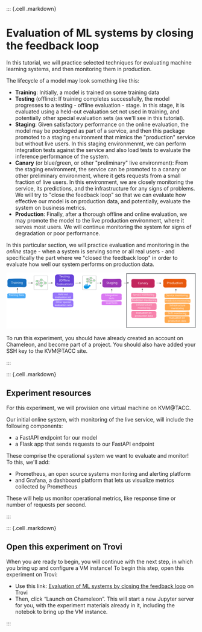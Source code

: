 
::: {.cell .markdown}

# Evaluation of ML systems by closing the feedback loop

In this tutorial, we will practice selected techniques for evaluating machine learning systems, and then monitoring them in production.

The lifecycle of a model may look something like this:

* **Training**: Initially, a model is trained on some training data
* **Testing** (offline): If training completes successfully, the model progresses to a testing - offline evaluation - stage. In this stage, it is evaluated using a held-out evaluation set not used in training, and potentially other special evaluation sets (as we'll see in this tutorial).
* **Staging**: Given satisfactory performance on the online evaluation, the model may be *packaged* as part of a service, and then this package promoted to a staging environment that mimics the "production" service but without live users. In this staging environmenmt, we can perform integration tests against the service and also load tests to evaluate the inference performance of the system.
* **Canary** (or blue/green, or other "preliminary" live environment): From the staging environment, the service can be promoted to a canary or other preliminary environment, where it gets requests from a small fraction of live users. In this environment, we are closely monitoring the service, its predictions, and the infrastructure for any signs of problems. We will try to "close the feedback loop" so that we can evaluate how effective our model is on production data, and potentially, evaluate the system on business metrics.
* **Production**: Finally, after a thorough offline and online evaluation, we may promote the model to the live production environment, where it serves most users. We will continue monitoring the system for signs of degradation or poor performance.

In this particular section, we will practice evaluation and monitoring in the *online* stage - when a system is serving some or all real users - and specifically the part where we "closed the feedback loop" in order to evaluate how well our system performs on production data.

![This tutorial focuses on the online testing stage.](images/stages-online.svg)

To run this experiment, you should have already created an account on Chameleon, and become part of a project. You should also have added your SSH key to the KVM@TACC site.

:::

::: {.cell .markdown}

## Experiment resources 

For this experiment, we will provision one virtual machine on KVM@TACC.

Our initial online system, with monitoring of the live service, will include the following components:

* a FastAPI endpoint for our model
* a Flask app that sends requests to our FastAPI endpoint

These comprise the operational system we want to evaluate and monitor! To this, we'll add:

* Prometheus, an open source systems monitoring and alerting platform
* and Grafana, a dashboard platform that lets us visualize metrics collected by Prometheus

These will help us monitor operational metrics, like response time or number of requests per second.

:::

::: {.cell .markdown}

## Open this experiment on Trovi


When you are ready to begin, you will continue with the next step, in which you bring up and configure a VM instance! To begin this step, open this experiment on Trovi:

* Use this link: [Evaluation of ML systems by closing the feedback loop](https://chameleoncloud.org/experiment/share/) on Trovi
* Then, click “Launch on Chameleon”. This will start a new Jupyter server for you, with the experiment materials already in it, including the notebok to bring up the VM instance.


:::
